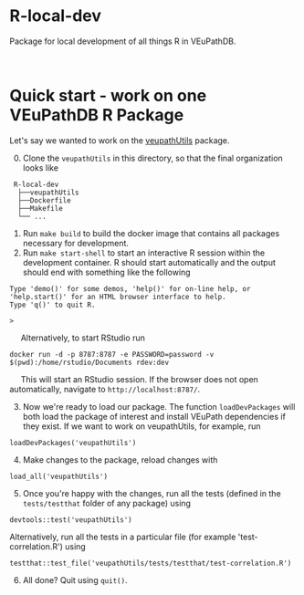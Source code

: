 # R-local-dev

Package for local development of all things R in VEuPathDB.

<br>

# Quick start - work on one VEuPathDB R Package
Let's say we wanted to work on the [veupathUtils](https://github.com/VEuPathDB/veupathUtils) package.

0. Clone the `veupathUtils` in this directory, so that the final organization looks like
```
 R-local-dev
  ├──veupathUtils
  ├──Dockerfile
  ├──Makefile
  └── ...
```

  
1. Run `make build` to build the docker image that contains all packages necessary for development.
2. Run `make start-shell` to start an interactive R session within the development container. R should start automatically and the output should end with something like the following
```
Type 'demo()' for some demos, 'help()' for on-line help, or
'help.start()' for an HTML browser interface to help.
Type 'q()' to quit R.

>
```
&nbsp;&nbsp;&nbsp;&nbsp; Alternatively, to start RStudio run 
```
docker run -d -p 8787:8787 -e PASSWORD=password -v $(pwd):/home/rstudio/Documents rdev:dev
```
&nbsp;&nbsp;&nbsp;&nbsp; This will start an RStudio session. If the browser does not open automatically, navigate to `http://localhost:8787/`. 

3. Now we're ready to load our package. The function `loadDevPackages` will both load the package of interest and install VEuPath dependencies if they exist. If we want to work on veupathUtils, for example, run
```
loadDevPackages('veupathUtils')
```


4. Make changes to the package, reload changes with 
```
load_all('veupathUtils')
```
5. Once you're happy with the changes, run all the tests (defined in the `tests/testthat` folder of any package) using 
```
devtools::test('veupathUtils')
```
 Alternatively, run all the tests in a particular file (for example 'test-correlation.R') using 
 ```
testthat::test_file('veupathUtils/tests/testthat/test-correlation.R')
 ```
 
6. All done? Quit using `quit()`.

